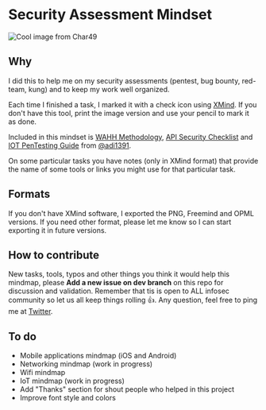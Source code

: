 # Security Assessment Mindset

![Cool image from Char49](https://char49.com/labs/wp-content/uploads/2018/03/mindset.jpg)

## Why
I did this to help me on my security assessments (pentest, bug bounty, red-team, kung) and to keep my work well organized.

Each time I finished a task, I marked it with a check icon using [XMind](https://www.xmind.net/). If you don't have this tool, print the image version and use your pencil to mark it as done.

Included in this mindset is [WAHH Methodology](http://mdsec.net/wahh/tasks.html), [API Security Checklist](https://github.com/shieldfy/API-Security-Checklist) and [IOT PenTesting Guide](https://www.gitbook.com/book/adi0x901/iot-pentesting-guide/details) from [@adi1391](https://twitter.com/adi1391).

On some particular tasks you have notes (only in XMind format) that provide the name of some tools or links you might use for that particular task.

## Formats
If you don't have XMind software, I exported the PNG, Freemind and OPML versions. If you need other format, please let me know so I can start exporting it in future versions.

## How to contribute
New tasks, tools, typos and other things you think it would help this mindmap, please **Add a new issue on dev branch** on this repo for discussion and validation. Remember that tis is open to ALL infosec community so let us all keep things rolling  :thumbsup:. Any question, feel free to ping me at [Twitter](https://www.twitter.com/dsopas).

## To do
- Mobile applications mindmap (iOS and Android)
- Networking mindmap (work in progress)
- Wifi mindmap
- IoT mindmap (work in progress)
- Add "Thanks" section for shout people who helped in this project
- Improve font style and colors
